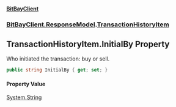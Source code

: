 #### [BitBayClient](./index.md 'index')
### [BitBayClient.ResponseModel](./BitBayClient-ResponseModel.md 'BitBayClient.ResponseModel').[TransactionHistoryItem](./BitBayClient-ResponseModel-TransactionHistoryItem.md 'BitBayClient.ResponseModel.TransactionHistoryItem')
## TransactionHistoryItem.InitialBy Property
Who initiated the transaction: buy or sell.  
```csharp
public string InitialBy { get; set; }
```
#### Property Value
[System.String](https://docs.microsoft.com/en-us/dotnet/api/System.String 'System.String')  

